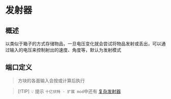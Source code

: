 <script setup lang="ts">
import ElectricConnection from "../../../components/ElectricElement/ElectricConnection";
import ElectricConnectorType from "../../../components/ElectricElement/ElectricConnectorType";
import ElectricConnectorDirection from "../../../components/ElectricElement/ElectricConnectorDirection";
import ElectricConnectionDisplayMode from "../../../components/ElectricElement/ElectricConnectionDisplayMode";
import IOPort from "../../../components/ElectricElement/IOPort";
import ElectricElement from "../../../components/ElectricElement/ElectricElement.vue";

let connections = [
    new ElectricConnection(ElectricConnectorDirection.All, ElectricConnectorType.Input, ElectricConnectionDisplayMode.StartAndEnd, [
        new IOPort(1, 8, "速度", "单位格/秒，最大设置 255 格/秒"),
        new IOPort(9, 16, "角度1", "<div style='margin: 0 auto; width: min(280px, 100%); text-align: start;'>\n\n* 朝向上方或下方时，为向北方偏转的角度\n* 朝向其他方向时，为向右方偏转的角度\n* 最高位为 1 时角度取负值\n* 超过 90 时自动下调为 90 度\n</div>"),
        new IOPort(17, 24, "角度2", "<div style='margin: 0 auto; width: min(280px, 100%); text-align: start;'>\n\n* 朝向上方或下方时，为向西方偏转的角度\n* 朝向其他方向时，为向上方偏转的角度\n* 其他同角度 1 定义\n</div>"),
        new IOPort(25, 25, "无视重力", "为 1 时不受重力影响"),
        new IOPort(26, 26, "无视空阻", "为 1 时不受空气等阻力影响"),
        new IOPort(27, 27, "安全模式", "为 1 时启用安全模式  \n安全模式下，投射物不会触发被发射、撞到方块的方块行为，但仍然会触发被撞击方块的相关方块行为"),
        new IOPort(28, 28, "放置模式", "为 1 时启用放置模式  \n放置模式下，投射物与非空气、流体相撞时，会将自身放置到世界中（如果可以的话）"),
        new IOPort(29, 29, "是否指定槽位", "为 1 时只发射指定槽位的方块"),
        new IOPort(30, 32, "指定槽位", "指定只发射第 n+1 个槽位的方块")
    ])
];
</script>

# 发射器 <Badge text="v1.0" type="info"/>

## 概述

以类似于箱子的方式存储物品，一旦电压变化就会尝试将物品发射或丢出，可以通过输入的电压来控制射出的速度、角度等，默认为发射模式

## 端口定义

> 方块的各面输入会按或计算后执行

<ElectricElement imgAltPrefix="十亿伏特发射器" :connections="connections" imgSrc="/images/base/shift/GVDispenser.webp"/>

> [!TIP] 💡 提示
> `十亿伏特 · 扩展 mod`中还有 [复杂发射器]()